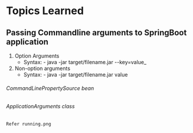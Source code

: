 # Topics Learned
## Passing Commandline arguments to SpringBoot application
1. Option Arguments
    - Syntax:
            - java -jar target/filename.jar --key=value_
2. Non-option arguments
    - Syntax:
            - java -jar target/filename.jar value
			
###### CommandLinePropertySource bean
###### ApplicationArguments class
	
	Refer running.png
	
	

	